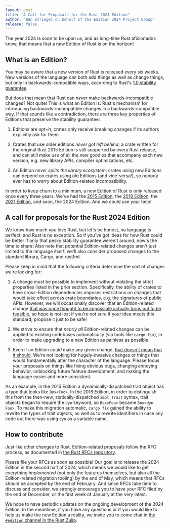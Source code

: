 ```yaml
---
layout: post
title: "A Call for Proposals for the Rust 2024 Edition"
author: "Ben Striegel on behalf of the Edition 2024 Project Group"
release: false
---
```


The year 2024 is soon to be upon us, and as long-time Rust aficionados know,
that means that a new Edition of Rust is on the horizon!

## What is an Edition?

You may be aware that a new *version* of Rust is released every six weeks.
New versions of the language can both add things as well as change things,
but only in backwards-compatible ways, according to Rust's
[1.0 stability guarantee][stability].

[stability]: https://blog.rust-lang.org/2014/10/30/Stability.html

But does that mean that Rust can *never* make backwards-incompatible changes?
Not quite! This is what an Edition is:
Rust's mechanism for introducing backwards-incompatible changes in a backwards-compatible way.
If that sounds like a contradiction,
there are three key properties of Editions that preserve the stability guarantee:

1. Editions are *opt-in*;
crates only receive breaking changes if its authors explicitly ask for them.

2. Crates that use older editions *never get left behind*;
a crate written for the original Rust 2015 Edition is still supported by every Rust release,
and can still make use of all the new goodies that accompany each new version,
e.g. new library APIs, compiler optimizations, etc.

3. An Edition *never splits the library ecosystem*;
crates using new Editions can depend on crates using old Editions (and vice-versa!),
so nobody ever has to worry about Edition-related incompatibility.

In order to keep churn to a minimum, a new Edition of Rust is only released once every three years.
We've had the [2015 Edition][2015], the [2018 Edition][2018], the [2021 Edition][2021],
and soon, the 2024 Edition. And we could use your help!

[2015]: https://doc.rust-lang.org/edition-guide/rust-2015/index.html

[2018]: https://doc.rust-lang.org/edition-guide/rust-2018/index.html

[2021]: https://doc.rust-lang.org/edition-guide/rust-2021/index.html

## A call for proposals for the Rust 2024 Edition

We know how much you love Rust, but let's be honest, no language is perfect,
and Rust is no exception.
So if you've got ideas for how Rust could be better if only that pesky stability guarantee
weren't around, now's the time to share!
Also note that potential Edition-related changes aren't just limited to the language itself:
we'll also consider proposed changes to the standard library, Cargo, and rustfmt.

Please keep in mind that the following criteria determine the sort of changes we're looking for:

1. A change must be possible to implement without violating the strict properties
listed in the prior section.
Specifically, the ability of crates to have cross-Edition dependencies imposes restrictions
on changes that would take effect across crate boundaries, e.g. the signatures of public APIs.
However, we will occasionally discover that an Edition-related change
[that was once thought to be impossible actually turns out to be feasible][change],
so hope is not lost if you're not sure if your idea meets this standard;
propose it just to be safe!

[change]: https://doc.rust-lang.org/edition-guide/rust-2021/IntoIterator-for-arrays.html

2. We strive to ensure that *nearly all* Edition-related changes can be applied
to existing codebases automatically (via tools like `cargo fix`),
in order to make upgrading to a new Edition as painless as possible.

3. Even if an Edition *could* make any given change, [that doesn't mean that it should][jeff].
We're not looking for hugely-invasive changes or things that would fundamentally
alter the character of the language.
Please focus your proposals on things like fixing obvious bugs, changing annoying behavior,
unblocking future feature development, and making the language easier and more consistent.

[jeff]: https://www.youtube.com/watch?v=9nazm3_OXac

As an example, in the 2015 Edition a dynamically-dispatched trait object
has a type that looks like `Box<Foo>`.
In the 2018 Edition, in order to distinguish this from the then-new,
statically-dispatched `impl Trait` syntax, trait objects began to require the `dyn` keyword,
so `Box<Foo>` became `Box<dyn Foo>`.
To make this migration automatic, `cargo fix` gained the ability to rewrite the types
of trait objects,
as well as to rewrite identifiers in case any code out there was using `dyn` as a variable name.

## How to contribute

Just like other changes to Rust, Edition-related proposals follow the RFC process,
as documented in [the Rust RFCs repository][rfcs].

[rfcs]: https://github.com/rust-lang/rfcs/#rust-rfcs---rfc-book---active-rfc-list

Please file your RFCs as soon as possible!
Our goal is to release the 2024 Edition in the second half of 2024,
which means we would like to get everything *implemented*
(not only the features themselves, but also all the Edition-related migration tooling)
by the end of May, which means that RFCs should be accepted by the end of February.
And since RFCs take time to discuss and consider,
we strongly encourage you to have your RFC filed by the end of December,
or the first week of January at the very latest.

We hope to have periodic updates on the ongoing development of the 2024 Edition.
In the meantime, if you have any questions or
if you would like to help us make the new Edition a reality,
we invite you to come chat in [the `#edition` channel in the Rust Zulip][zulip].

[zulip]: https://rust-lang.zulipchat.com/#narrow/stream/268952-edition
